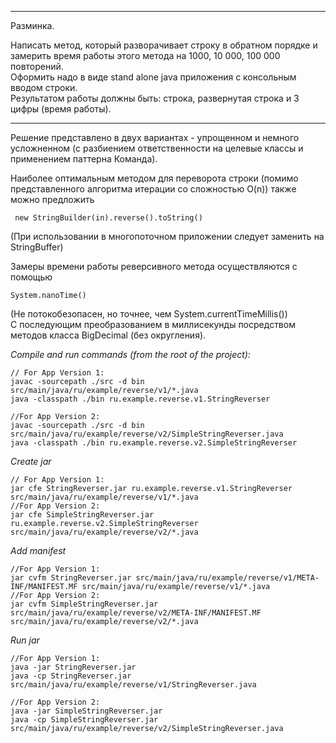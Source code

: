 ***
Разминка.

Написать метод, который разворачивает строку в обратном порядке и замерить время работы этого метода на 1000, 10 000,
100 000 повторений.<br> 
Оформить надо в виде stand alone java приложения с консольным вводом строки.<br> 
Результатом работы
должны быть: строка, развернутая строка и 3 цифры (время работы).
***

Решение представлено в двух вариантах - упрощенном и немного усложненном (с разбиением ответственности на целевые классы
и применением паттерна Команда).<br> 

Наиболее оптимальным методом для переворота строки (помимо представленного алгоритма итерации со сложностью O(n)) также можно предложить

     new StringBuilder(in).reverse().toString()

(При использовании в многопоточном приложении следует заменить на StringBuffer)<br>

Замеры времени работы реверсивного метода осуществляются с помощью

    System.nanoTime()

(Не потокобезопасен, но точнее, чем System.currentTimeMillis())<br>
С последующим преобразованием в миллисекунды посредством методов класса BigDecimal (без округления).

*Compile and run commands (from the root of the project):*

    // For App Version 1:
    javac -sourcepath ./src -d bin src/main/java/ru/example/reverse/v1/*.java
    java -classpath ./bin ru.example.reverse.v1.StringReverser

    //For App Version 2:
    javac -sourcepath ./src -d bin src/main/java/ru/example/reverse/v2/SimpleStringReverser.java
    java -classpath ./bin ru.example.reverse.v2.SimpleStringReverser

*Create jar*

    // For App Version 1:
    jar cfe StringReverser.jar ru.example.reverse.v1.StringReverser src/main/java/ru/example/reverse/v1/*.java
    //For App Version 2:
    jar cfe SimpleStringReverser.jar ru.example.reverse.v2.SimpleStringReverser src/main/java/ru/example/reverse/v2/*.java

*Add manifest*

    //For App Version 1:
    jar cvfm StringReverser.jar src/main/java/ru/example/reverse/v1/META-INF/MANIFEST.MF src/main/java/ru/example/reverse/v1/*.java
    //For App Version 2:
    jar cvfm SimpleStringReverser.jar src/main/java/ru/example/reverse/v2/META-INF/MANIFEST.MF src/main/java/ru/example/reverse/v2/*.java

*Run jar*
    
    //For App Version 1:
    java -jar StringReverser.jar
    java -cp StringReverser.jar  src/main/java/ru/example/reverse/v1/StringReverser.java

    //For App Version 2:
    java -jar SimpleStringReverser.jar
    java -cp SimpleStringReverser.jar src/main/java/ru/example/reverse/v2/SimpleStringReverser.java

